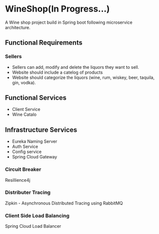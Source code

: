 # WineShop(In Progress...) 
A Wine shop project build in Spring boot following microservice architecture.


## Functional Requirements
### Sellers
* Sellers can add, modify and delete the liquors they want to sell.
* Website should include a catelog of products 
* Website should categorize the liquors (wine, rum, wiskey, beer, taquila, gin, vodka).

## Functional Services
* Client Service
* Wine Catalo
## Infrastructure Services
* Eureka Naming Server
* Auth Service
* Config service
* Spring Cloud Gateway

### Circuit Breaker
Resillience4j

### Distributer Tracing
Zipkin - Asynchronous Distributed Tracing  using RabbitMQ

### Client Side Load Balancing
Spring Cloud Load Balancer


